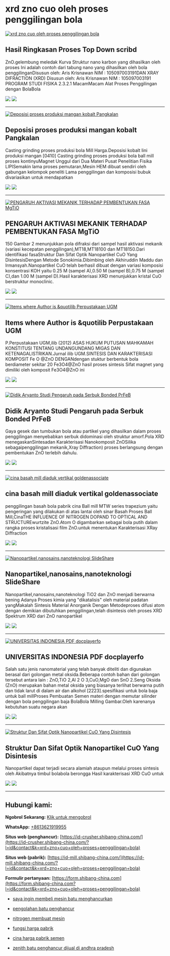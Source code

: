 # xrd zno cuo oleh proses penggilingan bola

<a href="https://swt.shibang-china.com/?l=id&img&k=xrd+zno+cuo+oleh+proses+penggilingan+bola" target="_blank">![xrd zno cuo oleh proses penggilingan bola](http://static.shibang-china.com/all-800x300/213.jpg)</a>

## Hasil Ringkasan Proses Top Down scribd
ZnO.gelembung meledak Kurva Struktur nano karbon yang dihasilkan oleh proses Ini adalah contoh dari tabung nano yang dihasilkan oleh bola penggilinganDisusun oleh: Aris Krisnawan NIM : 105097003191DAN XRAY DIFRACTION (XRD) Disusun oleh: Aris Krisnawan NIM : 105097003191 PROGRAM STUDI FISIKA 2.3.2.1 MacamMacam Alat Proses Penggilingan dengan BolaBola


<a href="https://whatsapp.shibangsoft.com/WhatsApp.php" target="_blank" title="WhatsApp">![](http://static.shibang-china.com/icon/whatsapp.png)</a> <a href="https://swt.shibang-china.com/?l=id&icon&k=xrd+zno+cuo+oleh+proses+penggilingan+bola" target="_blank">![](http://static.shibang-china.com/icon/chat-id.png)</a>

---

<a href="https://swt.shibang-china.com/?l=id&img&k=xrd+zno+cuo+oleh+proses+penggilingan+bola" target="_blank">![Deposisi proses produksi mangan kobalt Pangkalan](http://static.shibang-china.com/all-800x300/678.jpg)</a>

## Deposisi proses produksi mangan kobalt Pangkalan
Casting grinding proses produksi bola Mill Harga.Deposisi kobalt lini produksi mangan [0410] Casting grinding proses produksi bola ball mill proses kontinyuMagnet Unggul dari Dua Materi Pusat Penelitian Fisika LIPISemakin lama proses pemutaran,Mesin HEM dibuat sendiri oleh gabungan kelompok peneliti Lama penggilingan dan komposisi bubuk divariasikan untuk mendapatkan


<a href="https://whatsapp.shibangsoft.com/WhatsApp.php" target="_blank" title="WhatsApp">![](http://static.shibang-china.com/icon/whatsapp.png)</a> <a href="https://swt.shibang-china.com/?l=id&icon&k=xrd+zno+cuo+oleh+proses+penggilingan+bola" target="_blank">![](http://static.shibang-china.com/icon/chat-id.png)</a>

---

<a href="https://swt.shibang-china.com/?l=id&img&k=xrd+zno+cuo+oleh+proses+penggilingan+bola" target="_blank">![PENGARUH AKTIVASI MEKANIK TERHADAP PEMBENTUKAN FASA MgTiO](http://static.shibang-china.com/all-800x300/934.jpg)</a>

## PENGARUH AKTIVASI MEKANIK TERHADAP PEMBENTUKAN FASA MgTiO
150 Gambar 2 menunjukkan pola difraksi dari sampel hasil aktivasi mekanik (variasi kecepatan penggilingan),MT18,MT18100 dan MT18150.Dari identifikasi fasaStruktur Dan Sifat Optik Nanopartikel CuO Yang DisintesisDengan Metode Sonokimia.Dibimbing oleh Akhiruddin Maddu dan Irmansyah.Nanopartikel CuO telah berhasil dibuat dengan variasi komposisi konsentrasi KOH yaitu 0.25 M (sampel A),0.50 M (sampel B),0.75 M (sampel C),dan 1.00 M (sampel D).Hasil karakterisasi XRD menunjukkan kristal CuO berstruktur monoclinic.


<a href="https://whatsapp.shibangsoft.com/WhatsApp.php" target="_blank" title="WhatsApp">![](http://static.shibang-china.com/icon/whatsapp.png)</a> <a href="https://swt.shibang-china.com/?l=id&icon&k=xrd+zno+cuo+oleh+proses+penggilingan+bola" target="_blank">![](http://static.shibang-china.com/icon/chat-id.png)</a>

---

<a href="https://swt.shibang-china.com/?l=id&img&k=xrd+zno+cuo+oleh+proses+penggilingan+bola" target="_blank">![Items where Author is &quotilib Perpustakaan UGM](http://static.shibang-china.com/all-800x300/168.jpg)</a>

## Items where Author is &quotilib Perpustakaan UGM
P.Perpustakaan UGM,ilib (2012) ASAS HUKUM PUTUSAN MAHKAMAH KONSTITUSI TENTANG UNDANGUNDANG MIGAS DAN KETENAGALISTRIKAN.Jurnal ilib UGM.SINTESIS DAN KARAKTERISASI KOMPOSIT Fe O @ZnO DENGANdengan stuktur berbentuk bola berdiameter sekitar 20 Fe3O4@ZnO hasil proses sintesis Sifat magnet yang dimiliki oleh komposit Fe3O4@ZnO ini


<a href="https://whatsapp.shibangsoft.com/WhatsApp.php" target="_blank" title="WhatsApp">![](http://static.shibang-china.com/icon/whatsapp.png)</a> <a href="https://swt.shibang-china.com/?l=id&icon&k=xrd+zno+cuo+oleh+proses+penggilingan+bola" target="_blank">![](http://static.shibang-china.com/icon/chat-id.png)</a>

---

<a href="https://swt.shibang-china.com/?l=id&img&k=xrd+zno+cuo+oleh+proses+penggilingan+bola" target="_blank">![Didik Aryanto Studi Pengaruh pada Serbuk Bonded PrFeB](http://static.shibang-china.com/all-800x300/797.jpg)</a>

## Didik Aryanto Studi Pengaruh pada Serbuk Bonded PrFeB
Gaya gesek dan tumbukan bola atau partikel yang dihasilkan dalam proses penggilingan menyebabkan serbuk didominasi oleh struktur amorf.Pola XRD menegaskanSintesadan Karakterisasi Nanokomposit ZnOSilika sebagaipenggilingan mekanik,Xray Diffraction) proses berlangsung dengan pembentukan ZnO terlebih dahulu.


<a href="https://whatsapp.shibangsoft.com/WhatsApp.php" target="_blank" title="WhatsApp">![](http://static.shibang-china.com/icon/whatsapp.png)</a> <a href="https://swt.shibang-china.com/?l=id&icon&k=xrd+zno+cuo+oleh+proses+penggilingan+bola" target="_blank">![](http://static.shibang-china.com/icon/chat-id.png)</a>

---

<a href="https://swt.shibang-china.com/?l=id&img&k=xrd+zno+cuo+oleh+proses+penggilingan+bola" target="_blank">![cina basah mill diaduk vertikal goldenassociate](http://static.shibang-china.com/all-800x300/1054.jpg)</a>

## cina basah mill diaduk vertikal goldenassociate
penggilingan basah bola pabrik cina Ball mill MTW series trapezium yaitu pengeringan yang dilakukan di atas lantai oleh sinar Basah Proses Ball Mill,CinaTHE INFLUENCE OF NITROGEN DOPAND TO OPTICAL AND STRUCTUREwurtzite ZnO.Atom O digambarkan sebagai bola putih dalam rangka proses kristalisasi film ZnO.untuk menentukan Karakterisasi XRay Diffraction


<a href="https://whatsapp.shibangsoft.com/WhatsApp.php" target="_blank" title="WhatsApp">![](http://static.shibang-china.com/icon/whatsapp.png)</a> <a href="https://swt.shibang-china.com/?l=id&icon&k=xrd+zno+cuo+oleh+proses+penggilingan+bola" target="_blank">![](http://static.shibang-china.com/icon/chat-id.png)</a>

---

<a href="https://swt.shibang-china.com/?l=id&img&k=xrd+zno+cuo+oleh+proses+penggilingan+bola" target="_blank">![Nanopartikel,nanosains,nanoteknologi SlideShare](http://static.shibang-china.com/all-800x300/1129.jpg)</a>

## Nanopartikel,nanosains,nanoteknologi SlideShare
Nanopartikel,nanosains,nanoteknologi TiO2 dan ZnO menjadi berwarna bening Adanya Proses kimia yang "dikatalisis" oleh material padatan yangMakalah Sintesis Material Anorganik Dengan Metodeproses difusi atom dengan demikian dibutuhkan penggilingan,telah disintesis oleh proses XRD Spektrum XRD dari ZnO nanopartikel


<a href="https://whatsapp.shibangsoft.com/WhatsApp.php" target="_blank" title="WhatsApp">![](http://static.shibang-china.com/icon/whatsapp.png)</a> <a href="https://swt.shibang-china.com/?l=id&icon&k=xrd+zno+cuo+oleh+proses+penggilingan+bola" target="_blank">![](http://static.shibang-china.com/icon/chat-id.png)</a>

---

<a href="https://swt.shibang-china.com/?l=id&img&k=xrd+zno+cuo+oleh+proses+penggilingan+bola" target="_blank">![UNIVERSITAS INDONESIA PDF docplayerfo](http://static.shibang-china.com/all-800x300/1038.jpg)</a>

## UNIVERSITAS INDONESIA PDF docplayerfo
Salah satu jenis nanomaterial yang telah banyak diteliti dan digunakan berasal dari golongan metal oksida.Beberapa contoh bahan dari golongan tersebut antara lain : ZnO,TiO 2,Al 2 O 3,CuO,MgO dan SnO 2.Seng Oksida (ZnO) merupakan bahan metal oksida yang biasanya terlihat berwarna putih dan tidak larut di dalam air dan alkohol [2223].spesifikasi untuk bola baja untuk ball millProses Pembuatan Semen materi dengan memutar silinder dengan bola penggilingan baja BolaBola Milling Gambar.Oleh karenanya kebutuhan suatu negara akan


<a href="https://whatsapp.shibangsoft.com/WhatsApp.php" target="_blank" title="WhatsApp">![](http://static.shibang-china.com/icon/whatsapp.png)</a> <a href="https://swt.shibang-china.com/?l=id&icon&k=xrd+zno+cuo+oleh+proses+penggilingan+bola" target="_blank">![](http://static.shibang-china.com/icon/chat-id.png)</a>

---

<a href="https://swt.shibang-china.com/?l=id&img&k=xrd+zno+cuo+oleh+proses+penggilingan+bola" target="_blank">![Struktur Dan Sifat Optik Nanopartikel CuO Yang Disintesis](http://static.shibang-china.com/all-800x300/17.jpg)</a>

## Struktur Dan Sifat Optik Nanopartikel CuO Yang Disintesis
Nanopartikel dapat terjadi secara alamiah ataupun melalui proses sintesis oleh Akibatnya timbul bolabola berongga Hasil karakterisasi XRD CuO untuk

<a href="https://whatsapp.shibangsoft.com/WhatsApp.php" target="_blank" title="WhatsApp">![](http://static.shibang-china.com/icon/whatsapp.png)</a> <a href="https://swt.shibang-china.com/?l=id&icon&k=xrd+zno+cuo+oleh+proses+penggilingan+bola" target="_blank">![](http://static.shibang-china.com/icon/chat-id.png)</a>

---
## Hubungi kami:

**Ngobrol Sekarang:** [Klik untuk mengobrol](https://swt.shibang-china.com?l=id&contact&k=xrd+zno+cuo+oleh+proses+penggilingan+bola)

**WhatsApp:**  [+8613621919955](https://whatsapp.shibangsoft.com/WhatsApp.php)

**Situs web (penghancur):** [https://id-crusher.shibang-china.com/](https://id-crusher.shibang-china.com/?l=id&contact&k=xrd+zno+cuo+oleh+proses+penggilingan+bola)

**Situs web (pabrik):** [https://id-mill.shibang-china.com/](https://id-mill.shibang-china.com/?l=id&contact&k=xrd+zno+cuo+oleh+proses+penggilingan+bola)

**Formulir pertanyaan:** [https://form.shibang-china.com](https://form.shibang-china.com?l=id&contact&k=xrd+zno+cuo+oleh+proses+penggilingan+bola)

* [saya ingin membeli mesin batu menghancurkan](../32/saya%20ingin%20membeli%20mesin%20batu%20menghancurkan.md)

* [pengolahan batu penghancur](../38/pengolahan%20batu%20penghancur.md)

* [nitrogen membuat mesin](../33/nitrogen%20membuat%20mesin.md)

* [fungsi harga pabrik](../34/fungsi%20harga%20pabrik.md)

* [cina harga pabrik semen](../39/cina%20harga%20pabrik%20semen.md)

* [zenith batu penghancur dijual di andhra pradesh](../39/zenith%20batu%20penghancur%20dijual%20di%20andhra%20pradesh.md)